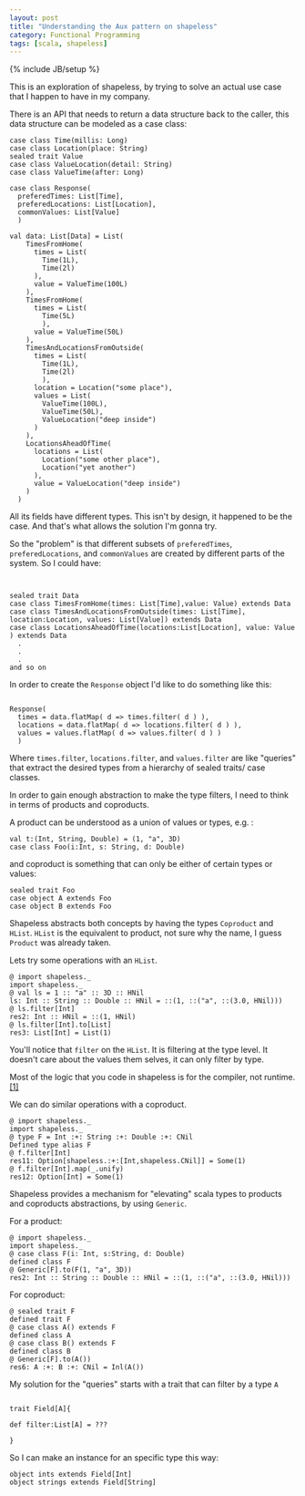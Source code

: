 ```yaml
---
layout: post
title: "Understanding the Aux pattern on shapeless"
category: Functional Programming
tags: [scala, shapeless]
---
```

{% include JB/setup %}

This is an exploration of shapeless, by trying to solve an actual use case that
I happen to have in my company.

There is an API that needs to return a data structure back to the caller,
this data structure can be modeled as a case class:
~~~
case class Time(millis: Long)
case class Location(place: String)
sealed trait Value
case class ValueLocation(detail: String)
case class ValueTime(after: Long)

case class Response(
  preferedTimes: List[Time],
  preferedLocations: List[Location],
  commonValues: List[Value]
  )

val data: List[Data] = List(
    TimesFromHome(
      times = List(
        Time(1L),
        Time(2l)
      ),
      value = ValueTime(100L)
    ),
    TimesFromHome(
      times = List(
        Time(5L)
        ),
      value = ValueTime(50L)
    ),
    TimesAndLocationsFromOutside(
      times = List(
        Time(1L),
        Time(2l)
        ),
      location = Location("some place"),
      values = List(
        ValueTime(100L),
        ValueTime(50L),
        ValueLocation("deep inside")
      )
    ),
    LocationsAheadOfTime(
      locations = List(
        Location("some other place"),
        Location("yet another")
      ),
      value = ValueLocation("deep inside")
    )
  )

~~~

All its fields have different types. This isn't by design,
it happened to be the case. And that's what allows the solution I'm gonna try.

So the "problem" is that different subsets of `preferedTimes`, `preferedLocations`,
and `commonValues` are created by different parts of the system. So I could have:

~~~


sealed trait Data
case class TimesFromHome(times: List[Time],value: Value) extends Data
case class TimesAndLocationsFromOutside(times: List[Time], location:Location, values: List[Value]) extends Data
case class LocationsAheadOfTime(locations:List[Location], value: Value ) extends Data
  .
  .
  .
and so on

~~~

In order to create the `Response` object I'd like to do something like this:

~~~

Response(
  times = data.flatMap( d => times.filter( d ) ),
  locations = data.flatMap( d => locations.filter( d ) ),
  values = values.flatMap( d => values.filter( d ) )
  )

~~~

Where `times.filter`, `locations.filter`, and `values.filter` are like
"queries" that extract the desired types from a hierarchy of sealed traits/ case classes.

In order to gain enough abstraction to make the type filters, I need to think
in terms of products and coproducts.

A product can be understood as a union of values or types, e.g. :

~~~
val t:(Int, String, Double) = (1, "a", 3D)
case class Foo(i:Int, s: String, d: Double)
~~~

and coproduct is something that can only be either of certain types or values:

~~~
sealed trait Foo
case object A extends Foo
case object B extends Foo
~~~

Shapeless abstracts both concepts by having the types `Coproduct` and `HList`. `HList`
is the equivalent to product, not sure why the name, I guess `Product` was already taken.

Lets try some operations with an `HList`.

~~~
@ import shapeless._
import shapeless._
@ val ls = 1 :: "a" :: 3D :: HNil
ls: Int :: String :: Double :: HNil = ::(1, ::("a", ::(3.0, HNil)))
@ ls.filter[Int]
res2: Int :: HNil = ::(1, HNil)
@ ls.filter[Int].to[List]
res3: List[Int] = List(1)
~~~

You'll notice that `filter` on the `HList`. It is filtering at the type level.
It doesn't care about the values them selves, it can only filter by type.

Most of the logic that you code in shapeless is for the compiler,
not runtime.[[1]](https://gitter.im/milessabin/shapeless?at=5665d5ef835961e946e1be6d)

We can do similar operations with a coproduct.

~~~
@ import shapeless._
import shapeless._
@ type F = Int :+: String :+: Double :+: CNil
Defined type alias F
@ f.filter[Int]
res11: Option[shapeless.:+:[Int,shapeless.CNil]] = Some(1)
@ f.filter[Int].map(_.unify)
res12: Option[Int] = Some(1)
~~~

Shapeless provides a mechanism for "elevating" scala types to products and
coproducts abstractions, by using `Generic`.

For a product:

~~~
@ import shapeless._
import shapeless._
@ case class F(i: Int, s:String, d: Double)
defined class F
@ Generic[F].to(F(1, "a", 3D))
res2: Int :: String :: Double :: HNil = ::(1, ::("a", ::(3.0, HNil)))
~~~

For coproduct:

~~~
@ sealed trait F
defined trait F
@ case class A() extends F
defined class A
@ case class B() extends F
defined class B
@ Generic[F].to(A())
res6: A :+: B :+: CNil = Inl(A())
~~~

My solution for the "queries" starts with a trait that can filter by a type `A`

~~~

trait Field[A]{

def filter:List[A] = ???

}
~~~

So I can make an instance for an specific type this way:

~~~
object ints extends Field[Int]
object strings extends Field[String]
~~~
